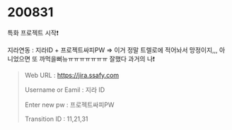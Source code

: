 # 200831

특화 프로젝트 시작❗



지라연동 : 지라ID + 프로젝트싸피PW => 이거 정말 트렐로에 적어놔서 망정이지,,, 아니었으면 또 까먹을뻐뉴ㅠㅠㅠㅠㅠㅠㅠ  잘했다 과거의 나❗



> Web URL : https://jira.ssafy.com
>
> Username or Eamil : 지라 ID
>
> Enter new pw : 프로젝트싸피PW
>
> Transition ID : 11,21,31

